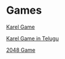 
# Games

[Karel Game](karel-game)  

[Karel Game in Telugu](karel-game-te)  

[2048 Game](2048-game)  

<!-- # C programming 

[C language vocabulary](https://www.icloud.com/keynote/065MgCYI_Kisr_pZG8tWLwtCQ#C_language_vocabulary)  

[for a while](https://www.icloud.com/keynote/069T6acmtjTvdD_SP6fZtPnaA#for-a-while)  

## gstio.h

[CSEN1011 Manual](https://manual.csen1011.com)  

[Download](https://raw.githubusercontent.com/csen1011/libgstio/main/single-file/gstio.h) `gstio.h` from github [repo](https://github.com/csen1011/libgstio)   -->
